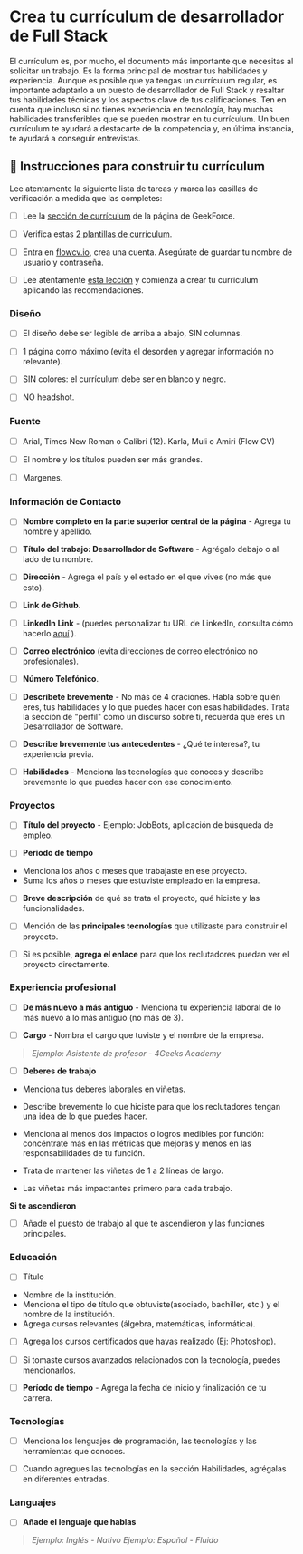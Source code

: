 <!--hide-->
# Crea tu currículum de desarrollador de Full Stack 
<!--endhide-->

El currículum es, por mucho, el documento más importante que necesitas al solicitar un trabajo. Es la forma principal de mostrar tus habilidades y experiencia. Aunque es posible que ya tengas un currículum regular, es importante adaptarlo a un puesto de desarrollador de Full Stack y resaltar tus habilidades técnicas y los aspectos clave de tus calificaciones. Ten en cuenta que incluso si no tienes experiencia en tecnología, hay muchas habilidades transferibles que se pueden mostrar en tu currículum. Un buen currículum te ayudará a destacarte de la competencia y, en última instancia, te ayudará a conseguir entrevistas. 

## 📝 Instrucciones para construir tu currículum

Lee atentamente la siguiente lista de tareas y marca las casillas de verificación a medida que las completes:

- [ ] Lee la [sección de currículum](https://4geeksacademy.notion.site/Resume-CV-0d1ebbae7a6041aebcbacf5c8fd5c141) de la página de GeekForce.

- [ ] Verifica estas [2 plantillas de currículum](https://4geeksacademy.notion.site/Resume-Templates-CV-Templates-7e72180d5f274276b7ee5614b1df86a2).

- [ ] Entra en [flowcv.io](https://app.flowcv.com/), crea una cuenta. Asegúrate de guardar tu nombre de usuario y contraseña.
 
- [ ] Lee atentamente [esta lección](https://4geeks.com/es/lesson/making-an-amazing-resume-es) y comienza a crear tu currículum aplicando las recomendaciones.

### Diseño

- [ ] El diseño debe ser legible de arriba a abajo, SIN columnas.

- [ ] 1 página como máximo (evita el desorden y agregar información no relevante).

- [ ] SIN colores: el currículum debe ser en blanco y negro.

- [ ] NO headshot.

### Fuente

- [ ] Arial, Times New Roman o Calibri (12). Karla, Muli o Amiri (Flow CV)

- [ ] El nombre y los títulos pueden ser más grandes. 

- [ ] Margenes.

### Información de Contacto

- [ ] **Nombre completo en la parte superior central de la página** - Agrega tu nombre y apellido.

- [ ] **Título del trabajo: Desarrollador de Software** - Agrégalo debajo o al lado de tu nombre.

- [ ] **Dirección** - Agrega el país y el estado en el que vives (no más que esto).

- [ ] **Link de Github**.

- [ ] **LinkedIn Link** - (puedes personalizar tu URL de LinkedIn, consulta cómo hacerlo [aquí](https://www.linkedin.com/help/linkedin/answer/a542685/manage-your-public-profile-url?lang=en) ).  

- [ ] **Correo electrónico** (evita direcciones de correo electrónico no profesionales).

- [ ] **Número Telefónico**.

- [ ] **Descríbete brevemente** - No más de 4 oraciones. Habla sobre quién eres, tus habilidades y lo que puedes hacer con esas habilidades. Trata la sección de "perfil" como un discurso sobre ti, recuerda que eres un Desarrollador de Software.

- [ ] **Describe brevemente tus antecedentes** - ¿Qué te interesa?, tu experiencia previa.
	
- [ ] **Habilidades** - Menciona las tecnologías que conoces y describe brevemente lo que puedes hacer con ese conocimiento. 

### Proyectos

- [ ] **Título del proyecto** - Ejemplo: JobBots, aplicación de búsqueda de empleo.

- [ ] **Periodo de tiempo**
* Menciona los años o meses que trabajaste en ese proyecto.
* Suma los años o meses que estuviste empleado en la empresa.

- [ ] **Breve descripción** de qué se trata el proyecto, qué hiciste y las funcionalidades.

- [ ] Mención de las **principales tecnologías** que utilizaste para construir el proyecto.

- [ ] Si es posible, **agrega el enlace** para que los reclutadores puedan ver el proyecto directamente.

### Experiencia profesional

- [ ] **De más nuevo a más antiguo** - Menciona tu experiencia laboral de lo más nuevo a lo más antiguo (no más de 3).

- [ ] **Cargo** - Nombra el cargo que tuviste y el nombre de la empresa.

> _Ejemplo: Asistente de profesor - 4Geeks Academy_

- [ ] **Deberes de trabajo**

* Menciona tus deberes laborales en viñetas.

* Describe brevemente lo que hiciste para que los reclutadores tengan una idea de lo que puedes hacer.

* Menciona al menos dos impactos o logros medibles por función: concéntrate más en las métricas que mejoras y menos en las responsabilidades de tu función.

* Trata de mantener las viñetas de 1 a 2 líneas de largo.

* Las viñetas más impactantes primero para cada trabajo.

 **Si te ascendieron**

- [ ] Añade el puesto de trabajo al que te ascendieron y las funciones principales.

### Educación 

- [ ] Título
* Nombre de la institución.
* Menciona el tipo de título que obtuviste(asociado, bachiller, etc.) y el nombre de la institución.
* Agrega cursos relevantes (álgebra, matemáticas, informática).

- [ ] Agrega los cursos certificados que hayas realizado (Ej: Photoshop).

- [ ] Si tomaste cursos avanzados relacionados con la tecnología, puedes mencionarlos.

- [ ] **Período de tiempo** - Agrega la fecha de inicio y finalización de tu carrera.

### Tecnologías

- [ ] Menciona los lenguajes de programación, las tecnologías y las herramientas que conoces.

- [ ] Cuando agregues las tecnologías en la sección Habilidades, agrégalas en diferentes entradas.

### Languajes

- [ ] **Añade el lenguaje que hablas**

> _Ejemplo: Inglés - Nativo_
> _Ejemplo: Español - Fluido_
